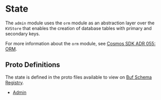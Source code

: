 # State

The `admin` module uses the `orm` module as an abstraction layer over the `KVStore` that enables the creation of database tables with primary and secondary keys.

For more information about the `orm` module, see [Cosmos SDK ADR 055: ORM](https://docs.cosmos.network/main/architecture/adr-055-orm).

## Proto Definitions

The state is defined in the proto files available to view on [Buf Schema Registry](https://buf.build/chora/admin).

<!-- listed alphabetically -->

- [Admin](https://buf.build/chora/admin/docs/main:chora.admin.v1#chora.admin.v1.Admin)
